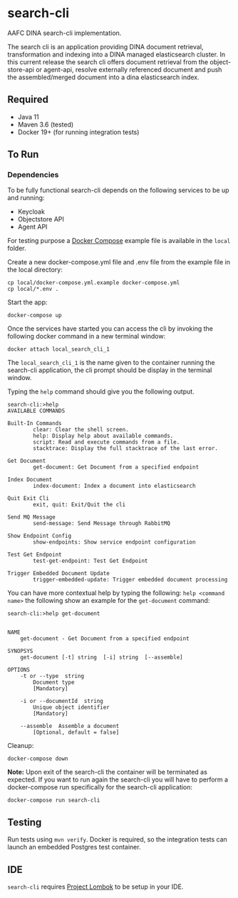 # search-cli

AAFC DINA search-cli implementation.

The search cli is an application providing DINA document retrieval, transformation and indexing into a DINA managed elasticsearch cluster. 
In this current release the search cli offers document retrieval from the object-store-api or agent-api, resolve externally referenced document and push the assembled/merged document into a dina elasticsearch index.


## Required

* Java 11
* Maven 3.6 (tested)
* Docker 19+ (for running integration tests)

## To Run

### Dependencies
To be fully functional search-cli depends on the following services to be up and running:
* Keycloak
* Objectstore API
* Agent API



For testing purpose a [Docker Compose](https://docs.docker.com/compose/) example file is available in the `local` folder.

Create a new docker-compose.yml file and .env file from the example file in the local directory:

```
cp local/docker-compose.yml.example docker-compose.yml
cp local/*.env .
```

Start the app:

```
docker-compose up
```

Once the services have started you can access the cli by invoking the following docker command in a new terminal window:

```
docker attach local_search_cli_1
```
The `local_search_cli_1` is the name given to the container running the search-cli application, the  cli prompt should be display in the terminal window.

Typing the `help` command should give you the following output.
```
search-cli:>help
AVAILABLE COMMANDS

Built-In Commands
        clear: Clear the shell screen.
        help: Display help about available commands.
        script: Read and execute commands from a file.
        stacktrace: Display the full stacktrace of the last error.

Get Document
        get-document: Get Document from a specified endpoint

Index Document
        index-document: Index a document into elasticsearch

Quit Exit Cli
        exit, quit: Exit/Quit the cli

Send MQ Message
        send-message: Send Message through RabbitMQ
		
Show Endpoint Config
        show-endpoints: Show service endpoint configuration

Test Get Endpoint
        test-get-endpoint: Test Get Endpoint

Trigger Embedded Document Update
        trigger-embedded-update: Trigger embedded document processing
```

You can have more contextual help by typing the following: `help <command name>` the following show an example for the `get-document` command:

```
search-cli:>help get-document 


NAME
	get-document - Get Document from a specified endpoint

SYNOPSYS
	get-document [-t] string  [-i] string  [--assemble]  

OPTIONS
	-t or --type  string
		Document type
		[Mandatory]

	-i or --documentId  string
		Unique object identifier
		[Mandatory]

	--assemble	Assemble a document
		[Optional, default = false]

```
Cleanup:
```
docker-compose down
```

**Note:** Upon exit of the search-cli the container will be terminated as expected. If you want to run again the search-cli you will have to perform a docker-compose run specifically for the search-cli application:


```
docker-compose run search-cli
```

## Testing
Run tests using `mvn verify`. Docker is required, so the integration tests can launch an embedded Postgres test container.

## IDE

`search-cli` requires [Project Lombok](https://projectlombok.org/) to be setup in your IDE.
